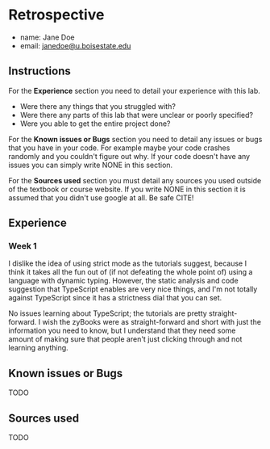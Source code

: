# Retrospective

- name: Jane Doe
- email: janedoe@u.boisestate.edu

## Instructions

For the **Experience** section you need to detail your experience with this lab. 

- Were there any things that you struggled with? 
- Were there any parts of this lab that were unclear or poorly specified? 
- Were you able to get the entire project done?

For the **Known issues or Bugs** section you need to detail any issues or bugs that you have in your
code. For example maybe your code crashes randomly and you couldn't figure out why. If your code
doesn't have any issues you can simply write NONE in this section.

For the **Sources used** section you must detail any sources you used outside of the textbook or
course website. If you write NONE in this section it is assumed that you didn't use google at all.
Be safe CITE!

## Experience

### Week 1
I dislike the idea of using strict mode as the tutorials suggest, because I think it takes all the fun out of (if not defeating the whole point of) using a language with dynamic typing. However, the static analysis and code suggestion that TypeScript enables are very nice things, and I'm not totally against TypeScript since it has a strictness dial that you can set. 

No issues learning about TypeScript; the tutorials are pretty straight-forward. I wish the zyBooks were as straight-forward and short with just the information you need to know, but I understand that they need some amount of making sure that people aren't just clicking through and not learning anything.

## Known issues or Bugs

TODO

## Sources used

TODO
